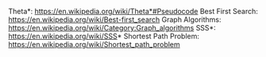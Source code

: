 Theta*: https://en.wikipedia.org/wiki/Theta*#Pseudocode
Best First Search: https://en.wikipedia.org/wiki/Best-first_search
Graph Algorithms: https://en.wikipedia.org/wiki/Category:Graph_algorithms
SSS*: https://en.wikipedia.org/wiki/SSS*
Shortest Path Problem: https://en.wikipedia.org/wiki/Shortest_path_problem